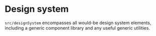 # Design system

`src/designSystem` encompasses all would-be design system elements, including a generic component library and any useful generic utilities.
